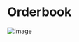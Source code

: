 # Orderbook

![image](https://user-images.githubusercontent.com/19285811/101268783-b8d70780-37aa-11eb-82d3-ae0b199a39f9.png)
